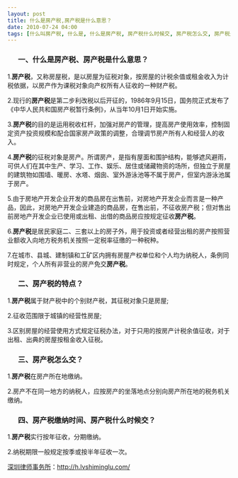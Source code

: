```yaml
---
layout: post
title: 什么是房产税,房产税是什么意思？
date: 2010-07-24 04:00
tags: [什么叫房产税, 什么是, 什么是房产税, 房产税什么时候交, 房产税怎么交, 房产税是什么意思, 房产税缴纳时间, 深圳房产律师咨询]
---
```

<ol>
<h3>一、什么是房产税、房产税是什么意思？</h3>
</ol>
1.<strong>房产税</strong>，又称房屋税，是以房屋为征税对象，按房屋的计税余值或租金收入为计税依据，以房产作为课税对象向产权所有人征收的一种财产税。

2.现行的<strong>房产税</strong>是第二步利改税以后开征的，1986年9月15日，国务院正式发布了《中华人民共和国房产税暂行条例》，从当年10月1日开始实施。

3.<strong>房产税</strong>的目的是运用税收杠杆，加强对房产的管理，提高房产使用效率，控制固定资产投资规模和配合国家房产政策的调整，合理调节房产所有人和经营人的收入。

4.<strong>房产税</strong>的征税对象是房产。所谓房产，是指有屋面和围护结构，能够遮风避雨，可供人们在其中生产、学习、工作、娱乐、居住或储藏物资的场所，但独立于房屋的建筑物如围墙、暖房、水塔、烟囱、室外游泳池等不属于房产，但室内游泳池属于房产。

5.由于房地产开发企业开发的商品房在出售前，对房地产开发企业而言是一种产品，因此，对房地产开发企业建造的商品房，在售出前，不征收房产税；但对售出前房地产开发企业已使用或出租、出借的商品房应按规定征收<strong>房产税</strong>。

6.<strong>房产税</strong>是居民家庭二、三套以上的房子外，用于投资或者经营出租的房产按照营业额收入向地方税务机关按照一定税率征缴的一种税种。

7.在城市、县城、建制镇和工矿区内拥有房屋产权单位和个人均为纳税人，条例同时规定，个人所有非营业的房产免交<strong>房产税</strong>。
<ol>
<h3>二、房产税的特点？</h3>
</ol>
1.<strong>房产税</strong>属于财产税中的个别财产税，其征税对象只是房屋;

2.征收范围限于城镇的经营性房屋;

3.区别房屋的经营使用方式规定征税办法，对于只用的按房产计税余值征收，对于出租、出典的房屋按租金收入征税。
<ol>
<h3>三、房产税怎么交？</h3>
</ol>
1.<strong>房产税</strong>在房产所在地缴纳。

2.房产不在同一地方的纳税人，应按房产的坐落地点分别向房产所在地的税务机关缴纳。
<ol>
<h3>四、房产税缴纳时间、房产税什么时候交？</h3>
</ol>
1.<strong>房产税</strong>实行按年征收，分期缴纳。

2.纳税期限一般规定按季或按半年征收一次。

<a href="http://h.lvshiminglu.com/">深圳律师事务所</a>：<a href="http://h.lvshiminglu.com/">http://h.lvshiminglu.com/</a>

